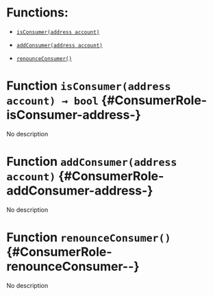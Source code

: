 # Functions:

- [`isConsumer(address account)`](#ConsumerRole-isConsumer-address-)

- [`addConsumer(address account)`](#ConsumerRole-addConsumer-address-)

- [`renounceConsumer()`](#ConsumerRole-renounceConsumer--)

# Function `isConsumer(address account) → bool` {#ConsumerRole-isConsumer-address-}

No description

# Function `addConsumer(address account)` {#ConsumerRole-addConsumer-address-}

No description

# Function `renounceConsumer()` {#ConsumerRole-renounceConsumer--}

No description
